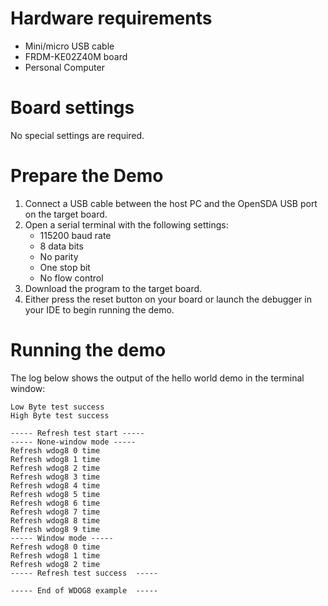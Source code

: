 Hardware requirements
=====================
- Mini/micro USB cable
- FRDM-KE02Z40M board
- Personal Computer

Board settings
============
No special settings are required.

Prepare the Demo
===============
1.  Connect a USB cable between the host PC and the OpenSDA USB port on the target board.
2.  Open a serial terminal with the following settings:
    - 115200 baud rate
    - 8 data bits
    - No parity
    - One stop bit
    - No flow control
3.  Download the program to the target board.
4.  Either press the reset button on your board or launch the debugger in your IDE to begin running the demo.

Running the demo
================
The log below shows the output of the hello world demo in the terminal window:
~~~~~~~~~~~~~~~~~~~~~~~~~~~~~~~~~~~
Low Byte test success
High Byte test success

----- Refresh test start -----
----- None-window mode -----
Refresh wdog8 0 time
Refresh wdog8 1 time
Refresh wdog8 2 time
Refresh wdog8 3 time
Refresh wdog8 4 time
Refresh wdog8 5 time
Refresh wdog8 6 time
Refresh wdog8 7 time
Refresh wdog8 8 time
Refresh wdog8 9 time
----- Window mode -----
Refresh wdog8 0 time
Refresh wdog8 1 time
Refresh wdog8 2 time
----- Refresh test success  -----

----- End of WDOG8 example  -----
~~~~~~~~~~~~~~~~~~~~~~~~~~~~~~~~~~~
